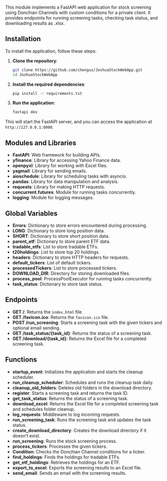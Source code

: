 This module implements a FastAPI web application for stock screening using Donchian Channels with custom conditions for a private client.
It provides endpoints for running screening tasks, checking task status, and downloading results as .xlsx.

## Installation
To install the application, follow these steps:

1. **Clone the repository**:
    ```sh
    git clone https://github.com/chengus/JoshuaStockWebApp.git
    cd JoshuaStockWebApp
    ```

2. **Install the required dependencies**:
    ```sh
    pip install -r requirements.txt
    ```

3. **Run the application**:
    ```sh
    fastapi dev
    ```

This will start the FastAPI server, and you can access the application at `http://127.0.0.1:8000`.

## Modules and Libraries

- **FastAPI**: Web framework for building APIs.
- **yfinance**: Library for accessing Yahoo Finance data.
- **openpyxl**: Library for working with Excel files.
- **yagmail**: Library for sending emails.
- **aioschedule**: Library for scheduling tasks with asyncio.
- **pandas**: Library for data manipulation and analysis.
- **requests**: Library for making HTTP requests.
- **concurrent.futures**: Module for running tasks concurrently.
- **logging**: Module for logging messages.

## Global Variables

- **Errors**: Dictionary to store errors encountered during processing.
- **LONG**: Dictionary to store long position data.
- **SHORT**: Dictionary to store short position data.
- **parent_etf**: Dictionary to store parent ETF data.
- **tradable_etfs**: List to store tradable ETFs.
- **t20holdings**: List to store top 20 holdings.
- **headers**: Dictionary to store HTTP headers for requests.
- **default_tickers**: List of default tickers.
- **processedTickers**: List to store processed tickers.
- **DOWNLOAD_DIR**: Directory for storing downloaded files.
- **process_pool**: ProcessPoolExecutor for running tasks concurrently.
- **task_status**: Dictionary to store task status.

## Endpoints

- **GET /**: Returns the `index.html` file.
- **GET /favicon.ico**: Returns the `favicon.ico` file.
- **POST /run_screening**: Starts a screening task with the given tickers and optional email sending.
- **GET /task_status/{task_id}**: Returns the status of a screening task.
- **GET /download/{task_id}**: Returns the Excel file for a completed screening task.

## Functions

- **startup_event**: Initializes the application and starts the cleanup scheduler.
- **run_cleanup_scheduler**: Schedules and runs the cleanup task daily.
- **cleanup_old_folders**: Deletes old folders in the download directory.
- **register**: Starts a screening task and returns the task ID.
- **get_task_status**: Returns the status of a screening task.
- **download_excel**: Returns the Excel file for a completed screening task and schedules folder cleanup.
- **log_requests**: Middleware to log incoming requests.
- **run_screening_task**: Runs the screening task and updates the task status.
- **create_download_directory**: Creates the download directory if it doesn't exist.
- **run_screening**: Runs the stock screening process.
- **process_tickers**: Processes the given tickers.
- **Condition**: Checks the Donchian Channel conditions for a ticker.
- **find_holdings**: Finds the holdings for tradable ETFs.
- **get_etf_holdings**: Retrieves the holdings for an ETF.
- **export_to_excel**: Exports the screening results to an Excel file.
- **send_email**: Sends an email with the screening results.